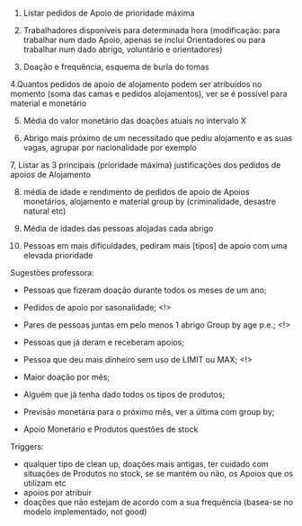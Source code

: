 1. Listar pedidos de Apoio de prioridade máxima

2. Trabalhadores disponíveis para determinada hora (modificação: para trabalhar num dado Apoio, apenas se incluí Orientadores ou para trabalhar num dado abrigo, voluntário e orientadores)

3. Doação e frequência, esquema de burla do tomas

4.Quantos pedidos de apoio de alojamento podem ser atribuídos no momento (soma das camas e pedidos alojamentos), ver se é possível para material e monetário 

5. Média do valor monetário das doações atuais no intervalo X

6. Abrigo mais próximo de um necessitado que pediu alojamento e as suas vagas, agrupar por nacionalidade por exemplo 

7, Listar as 3 principais (prioridade máxima) justificações dos pedidos de apoios de Alojamento

8. média de idade e rendimento de pedidos de apoio de Apoios monetários, alojamento e material group by (criminalidade, desastre natural etc)

9. Média de idades das pessoas alojadas cada abrigo

10. Pessoas em mais dificuldades, pediram mais [tipos] de apoio com uma elevada prioridade



Sugestões professora: 
- Pessoas que fizeram doação durante todos os meses de um ano; 
- Pedidos de apoio por sasonalidade; <!>
- Pares de pessoas juntas em pelo menos 1 abrigo Group by age p.e.; <!>
- Pessoas que já deram e receberam apoios;
- Pessoa que deu mais dinheiro sem uso de LIMIT ou MAX; <!>
- Maior doação por mês;
- Alguém que já tenha dado todos os tipos de produtos; 
- Previsão monetária para o próximo mês, ver a última com group by;

- Apoio Monetário e Produtos questões de stock 


Triggers: 
- qualquer tipo de clean up, doações mais antigas, ter cuidado com situações de Produtos no stock, se se mantém ou não, os Apoios que os utilizam etc
- apoios por atribuir 
- doações que não estejam de acordo com a sua frequência (basea-se no modelo implementado, not good)